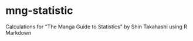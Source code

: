 # mng-statistic
Calculations for "The Manga Guide to Statistics" by Shin Takahashi using R Markdown
